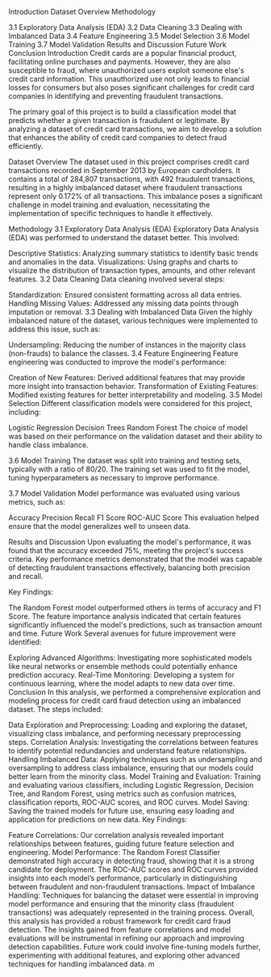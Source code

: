 Introduction
Dataset Overview
Methodology

3.1 Exploratory Data Analysis (EDA)
3.2 Data Cleaning
3.3 Dealing with Imbalanced Data
3.4 Feature Engineering
3.5 Model Selection
3.6 Model Training
3.7 Model Validation
Results and Discussion
Future Work
Conclusion
Introduction
Credit cards are a popular financial product, facilitating online purchases and payments. However, they are also susceptible to fraud, where unauthorized users exploit someone else's credit card information. This unauthorized use not only leads to financial losses for consumers but also poses significant challenges for credit card companies in identifying and preventing fraudulent transactions.

The primary goal of this project is to build a classification model that predicts whether a given transaction is fraudulent or legitimate. By analyzing a dataset of credit card transactions, we aim to develop a solution that enhances the ability of credit card companies to detect fraud efficiently.

Dataset Overview
The dataset used in this project comprises credit card transactions recorded in September 2013 by European cardholders. It contains a total of 284,807 transactions, with 492 fraudulent transactions, resulting in a highly imbalanced dataset where fraudulent transactions represent only 0.172% of all transactions. This imbalance poses a significant challenge in model training and evaluation, necessitating the implementation of specific techniques to handle it effectively.

Methodology
3.1 Exploratory Data Analysis (EDA)
Exploratory Data Analysis (EDA) was performed to understand the dataset better. This involved:

Descriptive Statistics: Analyzing summary statistics to identify basic trends and anomalies in the data.
Visualizations: Using graphs and charts to visualize the distribution of transaction types, amounts, and other relevant features.
3.2 Data Cleaning
Data cleaning involved several steps:

Standardization: Ensured consistent formatting across all data entries.
Handling Missing Values: Addressed any missing data points through imputation or removal.
3.3 Dealing with Imbalanced Data
Given the highly imbalanced nature of the dataset, various techniques were implemented to address this issue, such as:

Undersampling: Reducing the number of instances in the majority class (non-frauds) to balance the classes.
3.4 Feature Engineering
Feature engineering was conducted to improve the model's performance:

Creation of New Features: Derived additional features that may provide more insight into transaction behavior.
Transformation of Existing Features: Modified existing features for better interpretability and modeling.
3.5 Model Selection
Different classification models were considered for this project, including:

Logistic Regression
Decision Trees
Random Forest
The choice of model was based on their performance on the validation dataset and their ability to handle class imbalance.

3.6 Model Training
The dataset was split into training and testing sets, typically with a ratio of 80/20. The training set was used to fit the model, tuning hyperparameters as necessary to improve performance.

3.7 Model Validation
Model performance was evaluated using various metrics, such as:

Accuracy
Precision
Recall
F1 Score
ROC-AUC Score
This evaluation helped ensure that the model generalizes well to unseen data.

Results and Discussion
Upon evaluating the model's performance, it was found that the accuracy exceeded 75%, meeting the project's success criteria. Key performance metrics demonstrated that the model was capable of detecting fraudulent transactions effectively, balancing both precision and recall.

Key Findings:

The Random Forest model outperformed others in terms of accuracy and F1 Score.
The feature importance analysis indicated that certain features significantly influenced the model's predictions, such as transaction amount and time.
Future Work
Several avenues for future improvement were identified:

Exploring Advanced Algorithms: Investigating more sophisticated models like neural networks or ensemble methods could potentially enhance prediction accuracy.
Real-Time Monitoring: Developing a system for continuous learning, where the model adapts to new data over time.
Conclusion
In this analysis, we performed a comprehensive exploration and modeling process for credit card fraud detection using an imbalanced dataset. The steps included:

Data Exploration and Preprocessing: Loading and exploring the dataset, visualizing class imbalance, and performing necessary preprocessing steps.
Correlation Analysis: Investigating the correlations between features to identify potential redundancies and understand feature relationships.
Handling Imbalanced Data: Applying techniques such as undersampling and oversampling to address class imbalance, ensuring that our models could better learn from the minority class.
Model Training and Evaluation: Training and evaluating various classifiers, including Logistic Regression, Decision Tree, and Random Forest, using metrics such as confusion matrices, classification reports, ROC-AUC scores, and ROC curves.
Model Saving: Saving the trained models for future use, ensuring easy loading and application for predictions on new data.
Key Findings:

Feature Correlations: Our correlation analysis revealed important relationships between features, guiding future feature selection and engineering.
Model Performance: The Random Forest Classifier demonstrated high accuracy in detecting fraud, showing that it is a strong candidate for deployment. The ROC-AUC scores and ROC curves provided insights into each model’s performance, particularly in distinguishing between fraudulent and non-fraudulent transactions.
Impact of Imbalance Handling: Techniques for balancing the dataset were essential in improving model performance and ensuring that the minority class (fraudulent transactions) was adequately represented in the training process.
Overall, this analysis has provided a robust framework for credit card fraud detection. The insights gained from feature correlations and model evaluations will be instrumental in refining our approach and improving detection capabilities. Future work could involve fine-tuning models further, experimenting with additional features, and exploring other advanced techniques for handling imbalanced data. m
